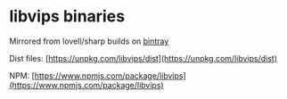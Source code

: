# libvips binaries
Mirrored from lovell/sharp builds on [bintray](https://dl.bintray.com/lovell/sharp/)

Dist files: [https://unpkg.com/libvips/dist](https://unpkg.com/libvips/dist)

NPM: [https://www.npmjs.com/package/libvips](https://www.npmjs.com/package/libvips)
